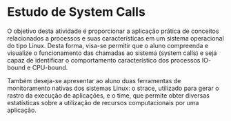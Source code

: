 # Estudo de System Calls

O objetivo desta atividade é proporcionar a aplicação prática de conceitos relacionados a processos
e suas características em um sistema operacional do tipo Linux. Desta forma, visa-se permitir que o
aluno compreenda e visualize o funcionamento das chamadas ao sistema (system calls) e seja capaz
de identificar o comportamento característico dos processos IO-bound e CPU-bound.

Também deseja-se apresentar ao aluno duas ferramentas de monitoramento nativas dos sistemas
Linux: o strace, utilizado para gerar o rastro da execução de aplicações, e o time, que permite obter
diversas estatísticas sobre a utilização de recursos computacionais por uma aplicação.
